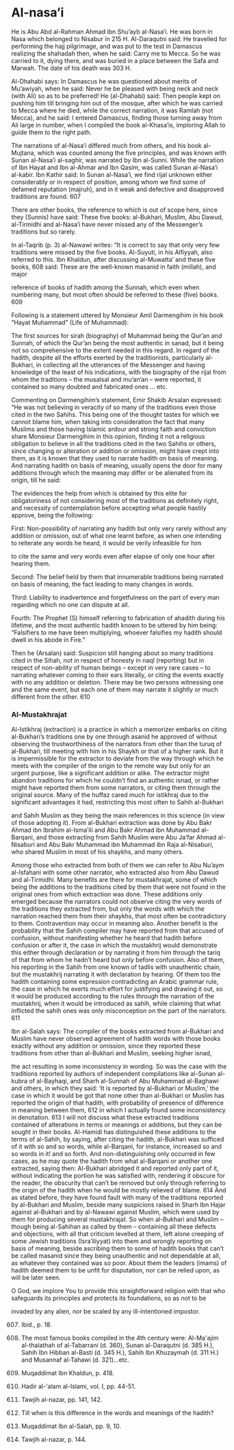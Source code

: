 Al-nasa’i
=========

He is Abu Abd al-Rahman Ahmad ibn Shu’ayb al-Nasa’i. He was born in Nasa
which belonged to Nisabur in 215 H. Al-Daraqutni said: He travelled for
performing the hajj pilgrimage, and was put to the test in Damascus
realizing the shahadah then, when he said: Carry me to Mecca. So he was
carried to it, dying there, and was buried in a place between the Safa
and Marwah. The date of his death was 303 H.

Al-Dhahabi says: In Damascus he was questioned about merits of
Mu’awiyah, when he said: Never he be pleased with being neck and neck
(with Ali) so as to be preferred! He (al-Dhahabi) said: Then people kept
on pushing him till bringing him out of the mosque, after which he was
carried to Mecca where he died, while the correct narration, it was
Ramlah (not Mecca), and he said: I entered Damascus, finding those
turning away from Ali large in number, when I compiled the book
al-Khasa’is, imploring Allah to guide them to the right path.

The narrations of al-Nasa’i differed much from others, and his book
al-Mujtana, which was counted among the five principles, and was known
with Sunan al-Nasa’i al-saghir, was narrated by Ibn al-Sunni. While the
narration of Ibn Hayat and Ibn al-Ahmar and Ibn Qasim, was called Sunan
al-Nasa’i al-kabir. Ibn Kathir said: In Sunan al-Nasa’i, we find rijal
unknown either considerably or in respect of position, among whom we
find some of defamed reputation (majruh), and in it weak and defective
and disapproved traditions are found. <span id="_anchor_607"></span>607

There are other books, the reference to which is out of scope here,
since they (Sunnis) have said: These five books: al-Bukhari, Muslim, Abu
Dawud, al-Tirmidhi and al-Nasa’i have never missed any of the
Messenger’s traditions but so rarely.

In al-Taqrib (p. 3) al-Nawawi writes: “It is correct to say that only
very few traditions were missed by the five books. Al-Suyuti, in his
Alfiyyah, also referred to this. Ibn Khaldun, after discussing
al-Muwatta’ and these five books, <span id="_anchor_608"></span>608
said: These are the well-known masanid in faith (millah), and major

reference of books of hadith among the Sunnah, which even when numbering
many, but most often should be referred to these (five) books. <span
id="_anchor_609"></span>609

Following is a statement uttered by Monsieur Amil Darmengihim in his
book “Hayat Muhammad” (Life of Muhammad):

The first sources for sirah (biography) of Muhammad being the Qur’an and
Sunnah, of which the Qur’an being the most authentic in sanad, but it
being not so comprehensive to the extent needed in this regard. In
regard of the hadith, despite all the efforts exerted by the
traditionists, particularly al-Bukhari, in collecting all the utterances
of the Messenger and having knowledge of the least of his indications,
with the biography of the rijal from whom the traditions – the musalsal
and mu’an’an – were reported, it contained so many doubted and
fabricated ones … etc.

Commenting on Darmengihim’s statement, Emir Shakib Arsalan expressed:
“He was not believing in veracity of so many of the traditions even
those cited in the two Sahihs. This being one of the thought tastes for
which we cannot blame him, when taking into consideration the fact that
many Muslims and those having Islamic ardour and strong faith and
conviction share Monsieur Darmengihim in this opinion, finding it not a
religious obligation to believe in all the traditions cited in the two
Sahihs or others, since changing or alteration or addition or omission,
might have crept into them, as it is known that they used to narrate
hadith on basis of meaning. And narrating hadith on basis of meaning,
usually opens the door for many additions through which the meaning may
differ or be alienated from its origin, till he said:

The evidences the help from which is obtained by this elite for
obligatoriness of not considering most of the traditions as definitely
right, and necessity of contemplation before accepting what people
hastily approve, being the following:

First: Non-possibility of narrating any hadith but only very rarely
without any addition or omission, out of what one learnt before, as when
one intending to reiterate any words he heard, it would be verily
infeasible for him

to cite the same and very words even after elapse of only one hour after
hearing them.

Second: The belief held by them that innumerable traditions being
narrated on basis of meaning, the fact leading to many changes in words.

Third: Liability to inadvertence and forgetfulness on the part of every
man regarding which no one can dispute at all.

Fourth: The Prophet (S) himself referring to fabrication of ahadith
during his lifetime, and the most authentic hadith known to be uttered
by him being: “Falsifiers to me have been multiplying, whoever falsifies
my hadith should dwell in his abode in Fire.”

Then he (Arsalan) said: Suspicion still hanging about so many traditions
cited in the Sihah, not in respect of honesty in naql (reporting) but in
respect of non-ability of human beings – except in very rare cases – to
narrating whatever coming to their ears literally, or citing the events
exactly with no any addition or deletion. There may be two persons
witnessing one and the same event, but each one of them may narrate it
slightly or much different from the other. <span
id="_anchor_610"></span>610

### Al-Mustakhrajat

Al-Istikhraj (extraction) is a practice in which a memorizer embarks on
citing al-Bukhari’s traditions one by one through asanid he approved of
without observing the trustworthiness of the narrators from other than
the turuq of al-Bukhari, till meeting with him in his Shaykh or that of
a higher rank. But it is impermissible for the extractor to deviate from
the way through which he meets with the compiler of the origin to the
remote way but only for an urgent purpose, like a significant addition
or alike. The extractor might abandon traditions for which he couldn’t
find an authentic isnad, or rather might have reported them from some
narrators, or citing them through the original source. Many of the
huffaz cared much for istikhraj due to the significant advantages it
had, restricting this most often to Sahih al-Bukhari

and Sahih Muslim as they being the main references in this science (in
view of those adopting it). From al-Bukhari extraction was done by Abu
Bakr Ahmad ibn Ibrahim al-Isma’ili and Abu Bakr Ahmad ibn Muhammad
al-Barqani, and those extracting from Sahih Muslim were Abu Ja’far Ahmad
al-Nisaburi and Abu Bakr Muhammad ibn Muhammad ibn Raja al-Nisaburi, who
shared Muslim in most of his shaykhs, and many others.

Among those who extracted from both of them we can refer to Abu Nu’aym
al-Isfahani with some other narrator, who extracted also from Abu Dawud
and al-Tirmidhi. Many benefits are there for mustakhrajat, some of which
being the additions to the traditions cited by them that were not found
in the original ones from which extraction was done. These additions
only emerged because the narrators could not observe citing the very
words of the traditions they extracted from, but only the words with
which the narration reached them from their shaykhs, that most often be
contradictory to them. Contravention may occur in meaning also. Another
benefit is the probability that the Sahih compiler may have reported
from that accused of confusion, without manifesting whether he heard
that hadith before confusion or after it, the case in which the
mustakhrij would demonstrate this either through declaration or by
narrating it from him through the tariq of that from whom he hadn’t
heard but only before confusion. Also of them, his reporting in the
Sahih from one known of tadlis with unauthentic chain, but the
mustakhrij narrating it with declaration by hearing. Of them too the
hadith containing some expression contradicting an Arabic grammar rule,
the case in which he exerts much effort for justifying and drawing it
out, so it would be produced according to the rules through the
narration of the mustakhrij, when it would be introduced as sahih, while
claiming that what inflicted the sahih ones was only misconception on
the part of the narrators. <span id="_anchor_611"></span>611

Ibn al-Salah says: The compiler of the books extracted from al-Bukhari
and Muslim have never observed agreement of hadith words with those
books exactly without any addition or omission, since they reported
these traditions from other than al-Bukhari and Muslim, seeking higher
isnad,

the act resulting in some inconsistency in wording. So was the case with
the traditions reported by authors of independent compilations like
al-Sunan al-kubra of al-Bayhaqi, and Sharh al-Sunnah of Abu Muhammad
al-Baghawi and others, in which they said: ‘It is reported by al-Bukhari
or Muslim,’ the case in which it would be got that none other than
al-Bukhari or Muslim has reported the origin of that hadith, with
probability of presence of difference in meaning between them, <span
id="_anchor_612"></span>612 in which I actually found some inconsistency
in denotation. <span id="_anchor_613"></span>613 I will not discuss what
these extracted traditions contained of alterations in terms or meanings
or additions, but they can be sought in their books. Al-Hamidi has
distinguished these additions to the terms of al-Sahih, by saying, after
citing the hadith, al-Bukhari was sufficed of it with so and so words,
while al-Barqani, for instance, increased so and so words in it! and so
forth. And non-distinguishing only occurred in few cases, as he may
quote the hadith from what al-Barqani or another one extracted, saying
then: Al-Bukhari abridged it and reported only part of it, without
indicating the portion he was satisfied with, rendering it obscure for
the reader, the obscurity that can’t be removed but only through
referring to the origin of the hadith when he would be mostly relieved
of blame. <span id="_anchor_614"></span>614 And as stated before, they
have found fault with many of the traditions reported by al-Bukhari and
Muslim, beside many suspicions raised in Sharh Ibn Hajar against
al-Bukhari and by al-Nawawi against Muslim, which were used by them for
producing several mustakhrajat. So when al-Bukhari and Muslim – though
being al-Sahihan as called by them – containing all these defects and
objections, with all that criticism levelled at them, left alone
creeping of some Jewish traditions (Isra’iliyyat) into them and wrongly
reporting on basis of meaning, beside ascribing them to some of hadith
books that can’t be called masanid since they being unauthentic and not
dependable at all, as whatever they contained was so poor. About them
the leaders (imams) of hadith deemed them to be unfit for disputation,
nor can be relied upon, as will be later seen.

O God, we implore You to provide this straightforward religion with that
who safeguards its principles and protects its foundations, so as not to
be

invaded by any alien, nor be scaled by any ill-intentioned impostor.

  
  
  
  

607. Ibid., p. 18.

608. The most famous books compiled in the 4th century were: Al-Ma'ajim
al-thalathah of al-Tabarrani (d. 360), Sunan al-Daraqutni (d. 385 H.),
Sahih Ibn Hibban al-Basti (d. 345 H.), Sahih Ibn Khuzaymah (d. 311 H.)
and Musannaf al-Tahawi (d. 321)…etc.

609. Muqaddimat Ibn Khaldun, p. 418.

610. Hadir al-'alam al-Islami, vol. I, pp. 44-51.

611. Tawjih al-nazar, pp. 141, 142.

612. Till when is this difference in the words and meanings of the
hadith?

613. Muqaddimat Ibn al-Salah, pp. 9, 10.

614. Tawjih al-nazar, p. 144.
